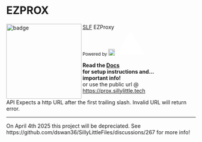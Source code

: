 # EZPROX
<img align="left" src="https://go.sillylittle.tech/assets/ezprox.png" height="200" width="200" alt="badge"/>

[SLF](https://github.com/dswan36/SillyLittleFiles) EZProxy\
<sub>Powered by [<img width=18 src="https://vercel.com/favicon.ico"></img>](https://vercel.app)</sub>
<svg aria-label="Vercel logomark" height="64" role="img" style="width: auto; overflow: visible;" viewBox="0 0 74 64"><path d="M37.5896 0.25L74.5396 64.25H0.639648L37.5896 0.25Z" fill="white"></path></svg>

**Read the [Docs](https://docs.sillylittle.tech/setup/ezprox)\
for setup instructions and...\
important info!**\
or use the public url @ https://prox.sillylittle.tech

API Expects a http URL after the first trailing slash.
Invalid URL will return error.
<br />
<hr>
On April 4th 2025 this project will be depreciated. 
See https://github.com/dswan36/SillyLittleFiles/discussions/267 for more info!
